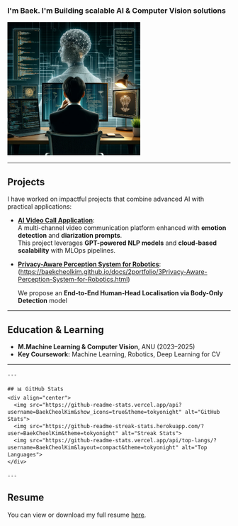 <div align="left">
  <h3>I'm Baek. I'm Building scalable AI & Computer Vision solutions</h3>
  <img src="profileimage.jpg" width="300" alt="My Profile Picture">
</div>

---

## Projects
I have worked on impactful projects that combine advanced AI with practical applications:
- [**AI Video Call Application**]([https://github.com/Evolutioned-Organisation/Video-Call-AI-ANU](https://baekcheolkim.github.io/docs/2portfolio/2video-call-AI-application-project.html)):  
  A multi-channel video communication platform enhanced with **emotion detection** and **diarization prompts**.  
  This project leverages **GPT-powered NLP models** and **cloud-based scalability** with MLOps pipelines.

- [**Privacy-Aware Perception System for Robotics**](#):
  (https://baekcheolkim.github.io/docs/2portfolio/3Privacy-Aware-Perception-System-for-Robotics.html)  

  We propose an **End-to-End Human-Head Localisation via Body-Only Detection** model

---

## Education & Learning
- **M.Machine Learning & Computer Vision**, ANU (2023–2025)  
- **Key Coursework:** Machine Learning, Robotics, Deep Learning for CV  
---
```
---

## 📊 GitHub Stats
<div align="center">
  <img src="https://github-readme-stats.vercel.app/api?username=BaekCheolKim&show_icons=true&theme=tokyonight" alt="GitHub Stats">
  <img src="https://github-readme-streak-stats.herokuapp.com/?user=BaekCheolKim&theme=tokyonight" alt="Streak Stats">
  <img src="https://github-readme-stats.vercel.app/api/top-langs/?username=BaekCheolKim&layout=compact&theme=tokyonight" alt="Top Languages">
</div>

---
```

## Resume

You can view or download my full resume [here](https://drive.google.com/file/d/1abcXYZ123456789/view?usp=sharing).
